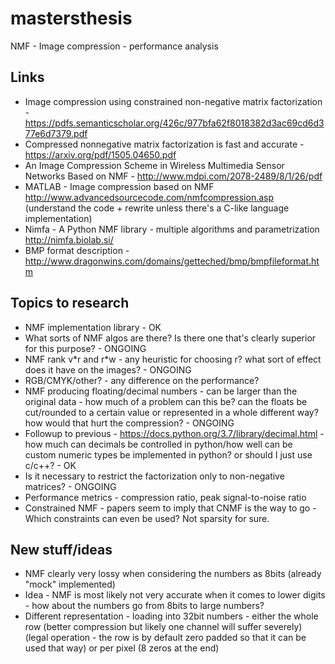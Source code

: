# mastersthesis

NMF - Image compression - performance analysis

## Links
 * Image compression using constrained non-negative matrix factorization - https://pdfs.semanticscholar.org/426c/977bfa62f8018382d3ac69cd6d377e6d7379.pdf
 * Compressed nonnegative matrix factorization is fast and accurate - https://arxiv.org/pdf/1505.04650.pdf
 * An Image Compression Scheme in Wireless Multimedia Sensor Networks Based on NMF - http://www.mdpi.com/2078-2489/8/1/26/pdf
 * MATLAB - Image compression based on NMF http://www.advancedsourcecode.com/nmfcompression.asp (understand the code + rewrite unless there's a C-like language implementation)
 * Nimfa - A Python NMF library - multiple algorithms and parametrization http://nimfa.biolab.si/
 * BMP format description - http://www.dragonwins.com/domains/getteched/bmp/bmpfileformat.htm

## Topics to research
 * NMF implementation library - OK
 * What sorts of NMF algos are there? Is there one that's clearly superior for this purpose? - ONGOING
 * NMF rank v\*r and r\*w - any heuristic for choosing r? what sort of effect does it have on the images? - ONGOING
 * RGB/CMYK/other? - any difference on the performance?
 * NMF producing floating/decimal numbers - can be larger than the original data - how much of a problem can this be? can the floats be cut/rounded to a certain value or represented in a whole different way? how would that hurt the compression? - ONGOING
 * Followup to previous - https://docs.python.org/3.7/library/decimal.html - how much can decimals be controlled in python/how well can be custom numeric types be implemented in python? or should I just use c/c++? - OK
 * Is it necessary to restrict the factorization only to non-negative matrices? - ONGOING
 * Performance metrics - compression ratio, peak signal-to-noise ratio
 * Constrained NMF - papers seem to imply that CNMF is the way to go - Which constraints can even be used? Not sparsity for sure.

## New stuff/ideas
 * NMF clearly very lossy when considering the numbers as 8bits (already "mock" implemented)
 * Idea - NMF is most likely not very accurate when it comes to lower digits - how about the numbers go from 8bits to large numbers?
 * Different representation - loading into 32bit numbers - either the whole row (better compression but likely one channel will suffer severely) (legal operation - the row is by default zero padded so that it can be used that way) or per pixel (8 zeros at the end)
